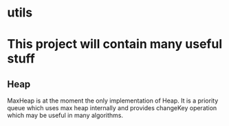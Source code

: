 utils
=====

This project will contain many useful stuff
=====

Heap
-----

MaxHeap is at the moment the only implementation of Heap. It is a priority queue which uses max heap internally and provides changeKey operation which may be useful in many algorithms.
